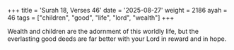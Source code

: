 +++
title = 'Surah 18, Verses 46'
date = '2025-08-27'
weight = 2186
ayah = 46
tags = ["children", "good", "life", "lord", "wealth"]
+++

Wealth and children are the adornment of this worldly life, but the everlasting good deeds are far better with your Lord in reward and in hope. 